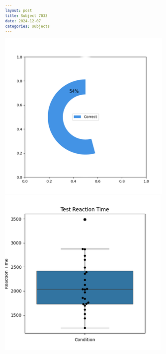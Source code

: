 ```yaml
---
layout: post
title: Subject 7033
date: 2024-12-07
categories: subjects
---
```


![](data/7033/run-22/7033_FN_acc_test.png)
![](data/7033/run-22/7033_FN_rt.png)
